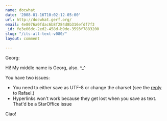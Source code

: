 ```yaml
---
name: docwhat
date: '2008-01-16T10:02:12-05:00'
url: http://docwhat.gerf.org/
email: 4e8076a0fdac6b8f284d8b316efdf7f3
_id: fe3e06dc-2ed2-458d-b9de-3593f7883200
slug: "/its-all-text-v080/"
layout: comment

---
```


Georg:

Hi!  My middle name is Georg, also. ^_^

You have two issues:
<ul>
  <li>You need to either save as UTF-8 or change the charset (see the <a href="http://docwhat.gerf.org/2007/10/its-all-text-v080/#comment-3923" rel="nofollow">reply</a> to Rafael.)</li>
  <li>Hyperlinks won't work because they get lost when you save as text.  That'd be a StarOffice issue</li>
</ul>

Ciao!
